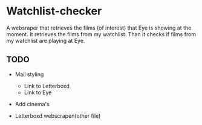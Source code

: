 # Watchlist-checker

A websraper that retrieves the films (of interest) that Eye is showing at the moment. It retrieves the films from my watchlist. Than it checks if films from my watchlist are playing at Eye. 


## TODO

- Mail styling
	- Link to Letterboxd
	- Link to Eye

- Add cinema's

- Letterboxd webscrapen(other file)

